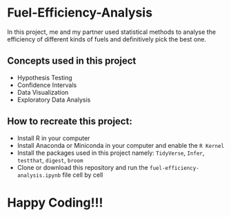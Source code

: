 # Fuel-Efficiency-Analysis
In this project, me and my partner used statistical methods to analyse the efficiency of different kinds of fuels and definitively pick the best one.

## Concepts used in this project
- Hypothesis Testing
- Confidence Intervals
- Data Visualization
- Exploratory Data Analysis

## How to recreate this project:
- Install R in your computer
- Install Anaconda or Miniconda in your computer and enable the `R Kernel`
- Install the packages used in this project namely: `TidyVerse`, `Infer`, `testthat`, `digest`, `broom`
- Clone or download this repository and run the `fuel-efficiency-analysis.ipynb` file cell by cell

# Happy Coding!!!
 
